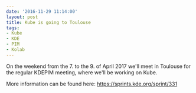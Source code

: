 ```yaml
---
date: '2016-11-29 11:14:00'
layout: post
title: Kube is going to Toulouse
tags:
- Kube
- KDE
- PIM
- Kolab
---
```


On the weekend from the 7. to the 9. of April 2017 we'll meet in Toulouse for the regular KDEPIM meeting,
where we'll be working on Kube.

More information can be found here:
https://sprints.kde.org/sprint/331
